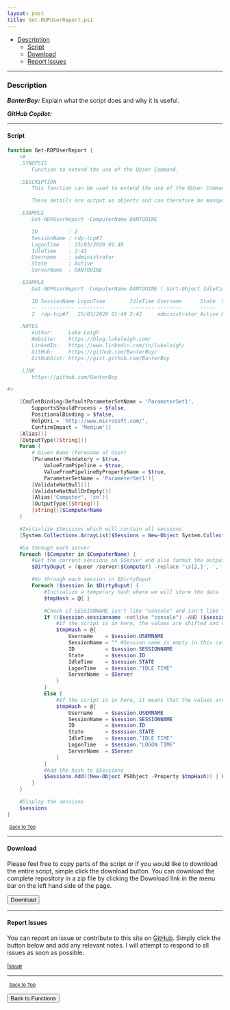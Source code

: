 ```yaml
---
layout: post
title: Get-RDPUserReport.ps1
---
```


- [Description](#description)
  - [Script](#script)
  - [Download](#download)
  - [Report Issues](#report-issues)

---

### Description

**_BanterBoy:_** Explain what the script does and why it is useful.

**_GitHub Copilot:_**

---

#### Script

```powershell
function Get-RDPUserReport {
	<#
    .SYNOPSIS
        Function to extend the use of the QUser Command.

    .DESCRIPTION
		This function can be used to extend the use of the QUser Command in order to levy some addition automation. This command will query the Server/s specified and output the session details ( ID, SessionName,LogonTime, IdleTime, Username, State, ServerName).

		These details are output as objects and can therefore be manipulated to use with additional commands.

    .EXAMPLE
		Get-RDPUserReport -ComputerName DANTOOINE

		ID          : 2
		SessionName : rdp-tcp#7
		LogonTime   : 25/03/2020 01:49
		IdleTime    : 2:41
		Username    : administrator
		State       : Active
		ServerName  : DANTOOINE

    .EXAMPLE
        Get-RDPUserReport -ComputerName DANTOOINE | Sort-Object IdleTime | Format-Table -AutoSize

		ID SessionName LogonTime        IdleTime Username      State  ServerName
		-- ----------- ---------        -------- --------      -----  ----------
		2  rdp-tcp#7   25/03/2020 01:49 2:42     administrator Active DANTOOINE

	.NOTES
		Author:     Luke Leigh
		Website:    https://blog.lukeleigh.com/
		LinkedIn:   https://www.linkedin.com/in/lukeleigh/
		GitHub:     https://github.com/BanterBoy/
		GitHubGist: https://gist.github.com/BanterBoy

	.LINK
		https://github.com/BanterBoy

#>

	[CmdletBinding(DefaultParameterSetName = 'ParameterSet1',
		SupportsShouldProcess = $false,
		PositionalBinding = $false,
		HelpUri = 'http://www.microsoft.com/',
		ConfirmImpact = 'Medium')]
	[Alias()]
	[OutputType([String])]
	Param (
		# Given Name (Forename of User)
		[Parameter(Mandatory = $true,
			ValueFromPipeline = $true,
			ValueFromPipelineByPropertyName = $true,
			ParameterSetName = 'ParameterSet1')]
		[ValidateNotNull()]
		[ValidateNotNullOrEmpty()]
		[Alias('Computer', 'cn')]
		[OutputType([String])]
		[string[]]$ComputerName
	)

	#Initialize $Sessions which will contain all sessions
	[System.Collections.ArrayList]$Sessions = New-Object System.Collections.ArrayList($null)

	#Go through each server
	Foreach ($Computer in $ComputerName) {
		#Get the current sessions on $Server and also format the output
		$DirtyOuput = (quser /server:$Computer) -replace '\s{2,}', ',' | ConvertFrom-Csv

		#Go through each session in $DirtyOuput
		Foreach ($session in $DirtyOuput) {
			#Initialize a temporary hash where we will store the data
			$tmpHash = @{ }

			#Check if SESSIONNAME isn't like "console" and isn't like "rdp-tcp*"
			If (($session.sessionname -notlike "console") -AND ($session.sessionname -notlike "rdp-tcp*")) {
				#If the script is in here, the values are shifted and we need to match them correctly
				$tmpHash = @{
					Username    = $session.USERNAME
					SessionName = "" #Session name is empty in this case
					ID          = $session.SESSIONNAME
					State       = $session.ID
					IdleTime    = $session.STATE
					LogonTime   = $session."IDLE TIME"
					ServerName  = $Server
				}
			}
			Else {
				#If the script is in here, it means that the values are correct
				$tmpHash = @{
					Username    = $session.USERNAME
					SessionName = $session.SESSIONNAME
					ID          = $session.ID
					State       = $session.STATE
					IdleTime    = $session."IDLE TIME"
					LogonTime   = $session."LOGON TIME"
					ServerName  = $Server
				}
			}
			#Add the hash to $Sessions
			$Sessions.Add((New-Object PSObject -Property $tmpHash)) | Out-Null
		}
	}

	#Display the sessions
	$sessions
}
```

<span style="font-size:11px;"><a href="#"><i class="fas fa-caret-up" aria-hidden="true" style="color: white; margin-right:5px;"></i>Back to Top</a></span>

---

#### Download

Please feel free to copy parts of the script or if you would like to download the entire script, simple click the download button. You can download the complete repository in a zip file by clicking the Download link in the menu bar on the left hand side of the page.

<button class="btn" type="submit" onclick="window.open('/PowerShell/functions/activeDirectory/Get-RDPUserReport.ps1')">
    <i class="fa fa-cloud-download-alt">
    </i>
        Download
</button>

---

#### Report Issues

You can report an issue or contribute to this site on <a href="https://github.com/BanterBoy/scripts-blog/issues">GitHub</a>. Simply click the button below and add any relevant notes. I will attempt to respond to all issues as soon as possible.

<!-- Place this tag where you want the button to render. -->

<a class="github-button" href="https://github.com/BanterBoy/scripts-blog/issues/new?title=Get-RDPUserReport.ps1&body=There is a problem with this function. Please find details below." data-show-count="true" aria-label="Issue BanterBoy/scripts-blog on GitHub">Issue</a>

---

<span style="font-size:11px;"><a href="#"><i class="fas fa-caret-up" aria-hidden="true" style="color: white; margin-right:5px;"></i>Back to Top</a></span>

<a href="/menu/_pages/functions.html">
    <button class="btn">
        <i class='fas fa-reply'>
        </i>
            Back to Functions
    </button>
</a>

[1]: http://ecotrust-canada.github.io/markdown-toc
[2]: https://github.com/googlearchive/code-prettify
